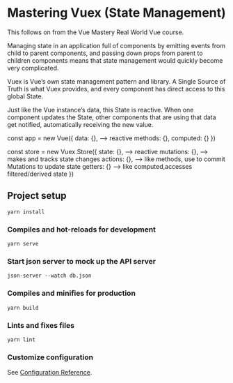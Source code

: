 # Mastering Vuex (State Management)
This follows on from the Vue Mastery Real World Vue course.

Managing state in an application full of components by emitting events from child to parent components, and passing down props from parent to children components means that state management would quickly become very complicated.

Vuex is Vue’s own state management pattern and library.
A Single Source of Truth is what Vuex provides, and every component has direct access to this global State.

Just like the Vue instance’s data, this State is reactive. When one component updates the State, other components that are using that data get notified, automatically receiving the new value.

const app = new Vue({
	data: {},    --> reactive
	methods: {},
	computed: {}
})

const store = new Vuex.Store({
    state: {},     --> reactive
    mutations: {}, --> makes and tracks state changes
    actions: {},   --> like methods, use to commit Mutations to update state
    getters: {}    --> like computed,accesses filtered/derived state
})

## Project setup
```
yarn install
```

### Compiles and hot-reloads for development
```
yarn serve
```

### Start json server to mock up the API server
```
json-server --watch db.json
```
### Compiles and minifies for production
```
yarn build
```

### Lints and fixes files
```
yarn lint
```

### Customize configuration
See [Configuration Reference](https://cli.vuejs.org/config/).
